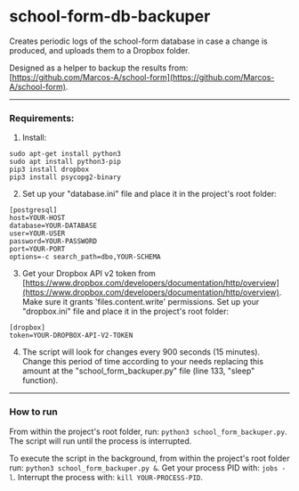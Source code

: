 # school-form-db-backuper
Creates periodic logs of the school-form database in case a change is produced, and uploads them to a Dropbox folder.

Designed as a helper to backup the results from: [https://github.com/Marcos-A/school-form](https://github.com/Marcos-A/school-form).

---

### Requirements:
1. Install:

```
sudo apt-get install python3	
sudo apt install python3-pip
pip3 install dropbox
pip3 install psycopg2-binary
```

2. Set up your "database.ini" file and place it in the project's root folder:

```
[postgresql]
host=YOUR-HOST
database=YOUR-DATABASE
user=YOUR-USER
password=YOUR-PASSWORD
port=YOUR-PORT
options=-c search_path=dbo,YOUR-SCHEMA
```

3. Get your Dropbox API v2 token from [https://www.dropbox.com/developers/documentation/http/overview](https://www.dropbox.com/developers/documentation/http/overview). Make sure it grants 'files.content.write' permissions. Set up your "dropbox.ini" file and place it in the project's root folder:

```
[dropbox]
token=YOUR-DROPBOX-API-V2-TOKEN
```

4. The script will look for changes every 900 seconds (15 minutes). Change this period of time according to your needs replacing this amount at the "school_form_backuper.py" file (line 133, "sleep" function).

---

### How to run
From within the project's root folder, run:
`python3 school_form_backuper.py`.
The script will run until the process is interrupted.

To execute the script in the background, from within the project's root folder run:
`python3 school_form_backuper.py &`.
Get your process PID with:
`jobs -l`.
Interrupt the process with:
`kill YOUR-PROCESS-PID`.
